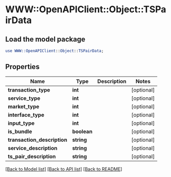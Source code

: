 # WWW::OpenAPIClient::Object::TSPairData

## Load the model package
```perl
use WWW::OpenAPIClient::Object::TSPairData;
```

## Properties
Name | Type | Description | Notes
------------ | ------------- | ------------- | -------------
**transaction_type** | **int** |  | [optional] 
**service_type** | **int** |  | [optional] 
**market_type** | **int** |  | [optional] 
**interface_type** | **int** |  | [optional] 
**input_type** | **int** |  | [optional] 
**is_bundle** | **boolean** |  | [optional] 
**transaction_description** | **string** |  | [optional] 
**service_description** | **string** |  | [optional] 
**ts_pair_description** | **string** |  | [optional] 

[[Back to Model list]](../README.md#documentation-for-models) [[Back to API list]](../README.md#documentation-for-api-endpoints) [[Back to README]](../README.md)


